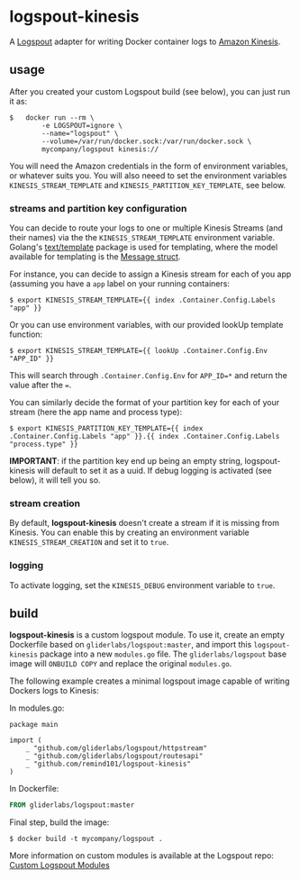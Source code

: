 # logspout-kinesis

A [Logspout](https://github.com/gliderlabs/logspout) adapter for writing Docker container logs to [Amazon Kinesis](http://aws.amazon.com/kinesis/).

## usage 
After you created your custom Logspout build (see below), you can just run it as:
```console
$ 	docker run --rm \
		-e LOGSPOUT=ignore \
		--name="logspout" \
		--volume=/var/run/docker.sock:/var/run/docker.sock \
		mycompany/logspout kinesis://
```

You will need the Amazon credentials in the form of environment variables, or whatever suits you.
You will also neeed to set the environment variables `KINESIS_STREAM_TEMPLATE` and `KINESIS_PARTITION_KEY_TEMPLATE`, see below.

### streams and partition key configuration
You can decide to route your logs to one or multiple Kinesis Streams (and their names) via the the `KINESIS_STREAM_TEMPLATE` environment variable.  Golang's [text/template](http://golang.org/pkg/text/template/) package is used for templating, where the model available for templating is the [Message struct](https://github.com/gliderlabs/logspout/blob/master/router/types.go).

For instance, you can decide to assign a Kinesis stream for each of you app (assuming you have a `app` label on your running containers:
```console
$ export KINESIS_STREAM_TEMPLATE={{ index .Container.Config.Labels "app" }}
```

Or you can use environment variables, with our provided lookUp template function:
```console
$ export KINESIS_STREAM_TEMPLATE={{ lookUp .Container.Config.Env "APP_ID" }}
```

This will search through `.Container.Config.Env` for `APP_ID=*` and return the value after the `=`.

You can similarly decide the format of your partition key for each of your stream (here the app name and process type):
```console
$ export KINESIS_PARTITION_KEY_TEMPLATE={{ index .Container.Config.Labels "app" }}.{{ index .Container.Config.Labels "process.type" }}
```

**IMPORTANT**: if the partition key end up being an empty string, logspout-kinesis will default to set it as a uuid. If debug logging is activated (see below), it will tell you so.

### stream creation
By default, **logspout-kinesis** doesn't create a stream if it is missing from Kinesis. You can enable this by creating an environment variable `KINESIS_STREAM_CREATION` and set it to `true`.

### logging
To activate logging, set the `KINESIS_DEBUG` environment variable to `true`.

## build
**logspout-kinesis** is a custom logspout module. To use it, create an empty Dockerfile based on `gliderlabs/logspout:master`, and import this `logspout-kinesis` package into a new `modules.go` file. The `gliderlabs/logspout` base image will `ONBUILD COPY` and replace the original `modules.go`. 

The following example creates a minimal logspout image capable of writing Dockers logs to Kinesis:

In modules.go:
```golang
package main

import (
	_ "github.com/gliderlabs/logspout/httpstream"
	_ "github.com/gliderlabs/logspout/routesapi"
	_ "github.com/remind101/logspout-kinesis"
)
```

In Dockerfile:
```Dockerfile
FROM gliderlabs/logspout:master
```

Final step, build the image:
```console
$ docker build -t mycompany/logspout .
```

More information on custom modules is available at the Logspout repo: [Custom Logspout Modules](https://github.com/gliderlabs/logspout/blob/master/custom/README.md)
